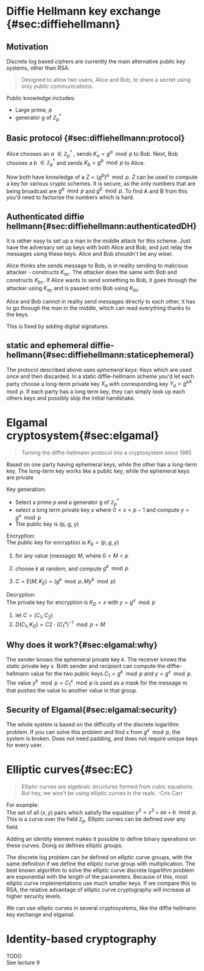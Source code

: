 # Diffie Hellmann key exchange {#sec:diffiehellmann}

## Motivation

Discrete log based ciphers are currently the main alternative public key systems, other than RSA.

> Designed to allow two users, Alice and Bob, to share a secret using only public communications.

Public knowledge includes:

- Large prime, _p_
- generator g of $\mathbb{Z}_p^*$

## Basic protocol {#sec:diffiehellmann:protocol}

Alice chooses an _a_ $\in \mathbb{Z}_p^*$ , sends $K_a = g^a \mod p$ to Bob.
Next, Bob chooses a _b_ $\in \mathbb{Z}_p^*$ and sends $K_b = g^b \mod p$ to Alice.

Now both have knowledge of a $Z = (g^b)^a \mod p$. _Z_ can be used to compute a key for various
crypto schemes. It is secure, as the only numbers that are being broadcast are $g^a \mod p$ and
$g^b \mod p$. To find A and B from this you'd need to factorise the numbers which is hard.

## Authenticated diffie hellmann{#sec:diffiehellmann:authenticatedDH}
It is rather easy to set up a man in the middle attack for this scheme. Just have the adversary set
up keys with both Alice and Bob, and just relay the messages using these keys. Alice and Bob
shouldn't be any wiser.

Alice thinks she sends message to Bob, is in reality sending to malicious attacker - constructs
$K_{ac}$. The attacker does the same with Bob and constructs $K_{bc}$. If Alice wants to send
something to Bob, it goes through the attacker using $K_{ac}$ and is passed onto Bob using $K_{bc}$.

Alice and Bob cannot in reality send messages directly to each other, it has to go through the man in
the middle, which can read everything thanks to the keys.

This is fixed by adding digital signatures.

## static and ephemeral diffie-hellmann{#sec:diffiehellmann:staticephemeral}
The protocol described above uses _ephemeral keys_: Keys which are used once and then discarded. In
a static diffie-hellmann scheme you'd let each party choose a long-term private key $X_a$ with
corresponding key $Y_a = g^{xA} \mod p$. If each party has a long term key, they can simply look up
each others keys and possibly skip the initial handshake.

# Elgamal cryptosystem{#sec:elgamal}
> Turning the diffie-hellmann protocol into a cryptosystem since 1985

Based on one party having ephemeral keys, while the other has a long-term key. The long-term key
works like a public key, while the ephemeral keys are private

Key generation:

- Select a prime _p_ and a generator g of $\mathbb{Z}_p^*$
- select a long term private key _x_ where $0 < x < p-1$ and compute $y = g^x \mod p$
- The public key is (p, g, y)

Encryption: \
The public key for encryption is $K_E = (p,g,y)$

1. for any value (message) _M_, where $0 < M < p$
2. choose _k_ at random, and compute $g^k \mod p$

3. $C = E(M,K_E) = (g^k \mod p, My^k\mod p)$


Decryption: \
The private key for encryption is $K_D = x$ with $y = g^x \mod p$

1. let $C = (C_1, C_2)$
2. $D(C_1,K_D) = C2 \cdot (C_1^x)^{-1} \mod p = M$


## Why does it work?{#sec:elgamal:why}
The sender knows the ephemeral private key _k_.
The receiver knows the static private key _x_.
Both sender and recipient can compute the diffie-hellmann value for the two public keys $C_1 = g^k
\mod p$ and $y =g^x \mod p$. The value $y^k \mod p = C_1^x \mod p$ is used as a mask for the message
_m_ that pushes the value to another value in that group.


## Security of Elgamal{#sec:elgamal:security}
The whole system is based on the difficulty of the discrete logarithm problem. If you can solve this
problem and find x from $g^x \mod p$, the system is broken.
Does not need padding, and does not require unique keys for every user.

# Elliptic curves{#sec:EC}
> Elliptic curves are algebraic structures formed from cubic equations.
> But hey, we won't be using elliptic curves in the reals.
-Cris Carr

For example:\
The set of all $(x,y)$ pairs which satisfy the equation $y^2  = x^3 + ax +b \mod p$. This is a curve
over the field $\mathbb{Z}_p$. Elliptic curves can be defined over any field.

Adding an identity element makes it possible to define binary operations on these curves. Doing so
defines elliptic groups.

The discrete log problem can be defined on elliptic curve groups, with the same definition if we
define the elliptic curve group with multiplication. The best known algorithm to solve the elliptic
curve discrete logarithm problem are exponential with the length of the parameters. Because of this,
most elliptic curve implementations use much smaller keys. If we compare this to RSA, the relative
advantage of elliptic curve cryptography will increase at higher security levels.

We can use elliptic curves in several cryptosystems, like the diffie hellmann key exchange
and elgamal.


# Identity-based cryptography
TODO\
See lecture 9

